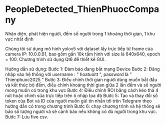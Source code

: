 # PeopleDetected_ThienPhuocCompany

Nhận diện, phát hiện người, đếm số người trong 1 khoảng thời gian, 1 khu vực nhất định

Chúng tôi sử dụng mô hình yolov5 với dataset lấy trực tiếp từ frame của camera IP: 10.0.0.91, bao gồm gần 10k tấm hình với size là 640x640, epoch = 100.
Chương trình sử dụng Qt6 để thiết kế GUI.

Hướng dẫn sử dụng:
    Bước 1: Đảm bảo đang bắt mạng Device 
    Bước 2: Đăng nhập vào hệ thống với username : " hoatuoitt ", password là " Thienphuoc2025 "
    Bước 3: Điều chỉnh thời gian người dùng muốn bắt đầu và kết thúc bộ đếm, điều chỉnh khoảng thời gian giữa 2 lần đếm và số người mong muốn có trong khu vực
    Bước 4: Điều chỉnh ROI bằng cách kéo thả 4 nút hoặc chỉnh sửa trực tiếp trên ô nhập tọa độ
    Bước 5: Tạo và thay đổi số token của Bot và ID của người muốn gửi tin nhắn tới trên Telegram theo hướng dẫn có trong chương trình
    Bước 6: chạy chương trình và hệ thống sẽ báo số lượng người và sẽ cảnh báo nếu không có đủ người trong khu vực. 
    Bước 7: Lưu five csv.